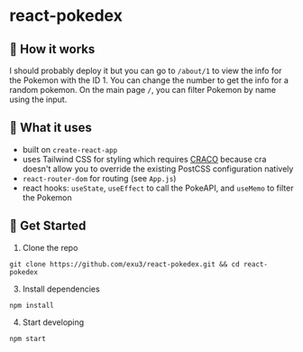 # react-pokedex

## 🚧 How it works

I should probably deploy it but you can go to `/about/1` to view the info for the Pokemon with the ID 1. You can change the number to get the info for a random pokemon. On the main page `/`, you can filter Pokemon by name using the input.

## 📝 What it uses
- built on `create-react-app`
- uses Tailwind CSS for styling which requires [CRACO](https://github.com/gsoft-inc/craco) because cra doesn't allow you to override the existing PostCSS configuration natively
- `react-router-dom` for routing (see `App.js`)
- react hooks: `useState`, `useEffect` to call the PokeAPI, and `useMemo` to filter the Pokemon

## 🚀 Get Started

1. Clone the repo
```shell
git clone https://github.com/exu3/react-pokedex.git && cd react-pokedex
```
3. Install dependencies
```shell
npm install
```
4. Start developing
```shell
npm start
```
